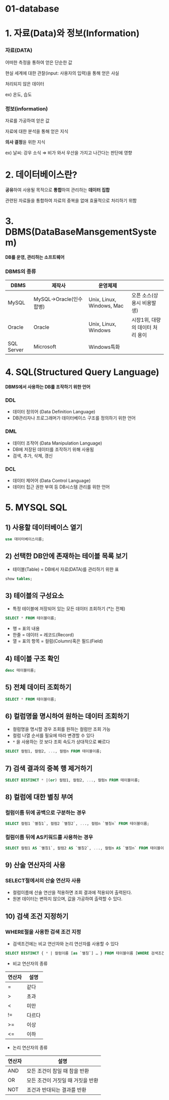 # 01-database

# 1. 자료(Data)와 정보(Information)

### **자료(DATA)**

어떠한 측정을 통하여 얻은 단순한 값

현실 세계에 대한 관찰(input: 사용자의 입력)을 통해 얻은 사실

처리되지 않은 데이터

ex) 온도, 습도

### **정보(information)**

자료를 가공하여 얻은 값

자료에 대한 분석을 통해 얻은 지식

**의사 결정**을 위한 지식

ex) 날씨: 강우 소식 ⇒ 비가 와서 우산을 가지고 나간다는 판단에 영향

# 2. 데이터베이스란?

**공유**하여 사용될 목적으로 **통합**하여 관리하는 **데이터 집합**

관련된 자료들을 통합하여 자료의 중복을 없애 효율적으로 처리하기 위함

# 3. DBMS(DataBaseMansgementSystem)

**DB를 운영, 관리하는 소프트웨어**

### DBMS의 종류

| DBMS | 제작사 | 운영체제 |  |
| --- | --- | --- | --- |
| MySQL | MySQL→Oracle(인수합병) | Unix, Linux, Windows, Mac | 오픈 소스(상용시 비용발생) |
| Oracle | Oracle | Unix, Linux, Windows | 시장1위, 대량의 데이터 처리 용이 |
| SQL Server | Microsoft | Windows특화 |  |

# 4. SQL(Structured Query Language)

****DBMS에서 사용하는 DB를 조작하기 위한 언어****

### DDL

- 데이터 정의어 (Data Definition Language)
- DB관리자나 프로그래머가 데이터베이스 구조를 정의하기 위한 언어

### DML

- 데이터 조작어 (Data Manipulation Language)
- DB에 저장된 데이터를 조작하기 위해 사용됨
- 검색, 추가, 삭제, 갱신

### DCL

- 데이터 제어어 (Data Control Language)
- 데이터 접근 권한 부여 등 DB시스템 관리를 위한 언어

# 5. MYSQL SQL

## 1) 사용할 데이터베이스 열기

```sql
use 데이터베이스이름;
```

## 2) 선택한 DB안에 존재하는 테이블 목록 보기

- 테이블(Table) = DB에서 자료(DATA)를 관리하기 위한 표

```sql
show tables;
```

## 3) 테이블의 구성요소

- 특정 테이블에 저장되어 있는 모든 데이터 조회하기 (*는 전체)

```sql
SELECT * FROM 테이블이름;
```

- 행 = 표의 내용
- 한줄 = 데이터 = 레코드(Record)
- 열 = 표의 항목 = 컬럼(Column)혹은 필드(Field)

## 4) 테이블 구조 확인

```sql
desc 테이블이름;
```

## 5) 전체 데이터 조회하기

```sql
SELECT * FROM 테이블이름;
```

## 6) 컬럼명을 명시하여 원하는 데이터 조회하기

- 컬럼명을 명시할 경우 조회를 원하는 컬럼만 조회 가능
- 컬럼 나열 순서를 필요에 따라 변경할 수 있다
- `*` 을 사용하는 것 보다 조회 속도가 상대적으로 빠르다

```sql
SELECT 컬럼1, 컬럼2, ..., 컬럼n FROM 테이블이름;
```

## 7) 검색 결과의 중복 행 제거하기

```sql
SELECT DISTINCT * |(or) 컬럼1, 컬럼2, ..., 컬럼n FROM 테이블이름;
```

## 8) 컬럼에 대한 별칭 부여

### 컬럼이름 뒤에 공백으로 구분하는 경우

```sql
SELECT 컬럼1 `별칭1`, 컬럼2 `별칭2`, ..., 컬럼n `별칭n` FROM 테이블이름;
```

### 컬럼이름 뒤에 AS키워드를 사용하는 경우

```sql
SELECT 컬럼1 AS `별칭1`, 컬럼2 AS `별칭2`, ..., 컬럼n AS `별칭n` FROM 테이블이름;
```

## 9) 산술 연산자의 사용

### SELECT절에서의 산술 연산자 사용

- 컬럼이름에 산술 연산을 적용하면 조회 결과에 적용되어 출력된다.
- 원본 데이터는 변하지 않으며, 값을 가공하여 출력할 수 있다.

## 10) 검색 조건 지정하기

### WHERE절을 사용한 검색 조건 지정

- 검색조건에는 비교 연산자와 논리 연산자를 사용할 수 있다

```sql
SELECT DISTINCT { * | 컬럼이름 [as `별칭`] … } FROM 테이블이름 [WHERE 검색조건];
```

- 비교 연산자의 종류

| 연산자 | 설명 |
| --- | --- |
| = | 같다 |
| > | 초과 |
| < | 미만 |
| != | 다르다 |
| >= | 이상 |
| <= | 이하 |
- 논리 연산자의 종류

| 연산자 | 설명 |
| --- | --- |
| AND | 모든 조건이 참일 때 참을 반환 |
| OR | 모든 조건이 거짓일 때 거짓을 반환 |
| NOT | 조건과 반대되는 결과를 반환 |
